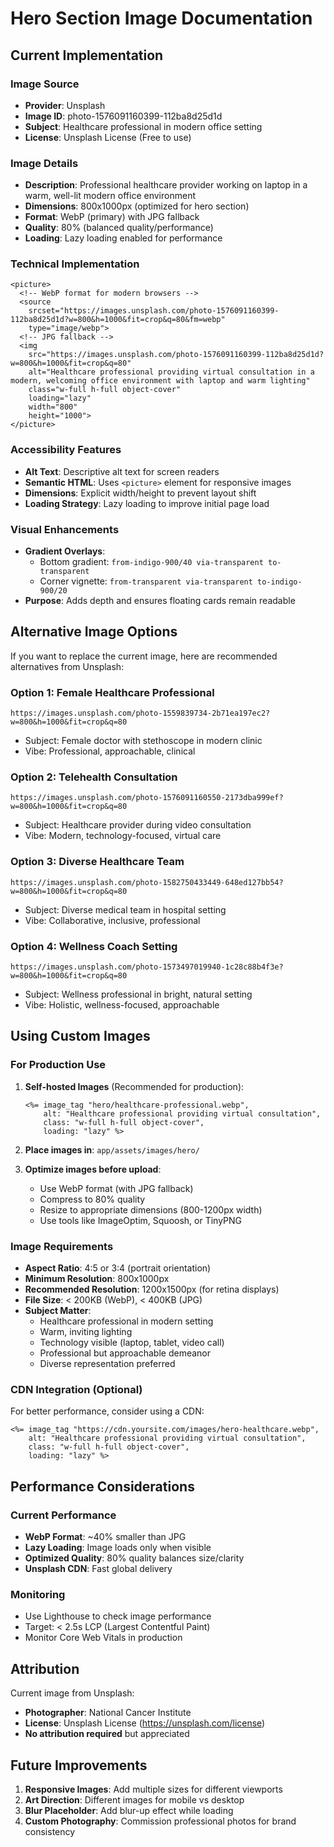 # Hero Section Image Documentation

## Current Implementation

### Image Source
- **Provider**: Unsplash
- **Image ID**: photo-1576091160399-112ba8d25d1d
- **Subject**: Healthcare professional in modern office setting
- **License**: Unsplash License (Free to use)

### Image Details
- **Description**: Professional healthcare provider working on laptop in a warm, well-lit modern office environment
- **Dimensions**: 800x1000px (optimized for hero section)
- **Format**: WebP (primary) with JPG fallback
- **Quality**: 80% (balanced quality/performance)
- **Loading**: Lazy loading enabled for performance

### Technical Implementation

```erb
<picture>
  <!-- WebP format for modern browsers -->
  <source 
    srcset="https://images.unsplash.com/photo-1576091160399-112ba8d25d1d?w=800&h=1000&fit=crop&q=80&fm=webp" 
    type="image/webp">
  <!-- JPG fallback -->
  <img 
    src="https://images.unsplash.com/photo-1576091160399-112ba8d25d1d?w=800&h=1000&fit=crop&q=80" 
    alt="Healthcare professional providing virtual consultation in a modern, welcoming office environment with laptop and warm lighting"
    class="w-full h-full object-cover"
    loading="lazy"
    width="800"
    height="1000">
</picture>
```

### Accessibility Features
- **Alt Text**: Descriptive alt text for screen readers
- **Semantic HTML**: Uses `<picture>` element for responsive images
- **Dimensions**: Explicit width/height to prevent layout shift
- **Loading Strategy**: Lazy loading to improve initial page load

### Visual Enhancements
- **Gradient Overlays**: 
  - Bottom gradient: `from-indigo-900/40 via-transparent to-transparent`
  - Corner vignette: `from-transparent via-transparent to-indigo-900/20`
- **Purpose**: Adds depth and ensures floating cards remain readable

## Alternative Image Options

If you want to replace the current image, here are recommended alternatives from Unsplash:

### Option 1: Female Healthcare Professional
```
https://images.unsplash.com/photo-1559839734-2b71ea197ec2?w=800&h=1000&fit=crop&q=80
```
- Subject: Female doctor with stethoscope in modern clinic
- Vibe: Professional, approachable, clinical

### Option 2: Telehealth Consultation
```
https://images.unsplash.com/photo-1576091160550-2173dba999ef?w=800&h=1000&fit=crop&q=80
```
- Subject: Healthcare provider during video consultation
- Vibe: Modern, technology-focused, virtual care

### Option 3: Diverse Healthcare Team
```
https://images.unsplash.com/photo-1582750433449-648ed127bb54?w=800&h=1000&fit=crop&q=80
```
- Subject: Diverse medical team in hospital setting
- Vibe: Collaborative, inclusive, professional

### Option 4: Wellness Coach Setting
```
https://images.unsplash.com/photo-1573497019940-1c28c88b4f3e?w=800&h=1000&fit=crop&q=80
```
- Subject: Wellness professional in bright, natural setting
- Vibe: Holistic, wellness-focused, approachable

## Using Custom Images

### For Production Use

1. **Self-hosted Images** (Recommended for production):
   ```erb
   <%= image_tag "hero/healthcare-professional.webp", 
       alt: "Healthcare professional providing virtual consultation",
       class: "w-full h-full object-cover",
       loading: "lazy" %>
   ```

2. **Place images in**: `app/assets/images/hero/`

3. **Optimize images before upload**:
   - Use WebP format (with JPG fallback)
   - Compress to 80% quality
   - Resize to appropriate dimensions (800-1200px width)
   - Use tools like ImageOptim, Squoosh, or TinyPNG

### Image Requirements

- **Aspect Ratio**: 4:5 or 3:4 (portrait orientation)
- **Minimum Resolution**: 800x1000px
- **Recommended Resolution**: 1200x1500px (for retina displays)
- **File Size**: < 200KB (WebP), < 400KB (JPG)
- **Subject Matter**: 
  - Healthcare professional in modern setting
  - Warm, inviting lighting
  - Technology visible (laptop, tablet, video call)
  - Professional but approachable demeanor
  - Diverse representation preferred

### CDN Integration (Optional)

For better performance, consider using a CDN:

```erb
<%= image_tag "https://cdn.yoursite.com/images/hero-healthcare.webp",
    alt: "Healthcare professional providing virtual consultation",
    class: "w-full h-full object-cover",
    loading: "lazy" %>
```

## Performance Considerations

### Current Performance
- **WebP Format**: ~40% smaller than JPG
- **Lazy Loading**: Image loads only when visible
- **Optimized Quality**: 80% quality balances size/clarity
- **Unsplash CDN**: Fast global delivery

### Monitoring
- Use Lighthouse to check image performance
- Target: < 2.5s LCP (Largest Contentful Paint)
- Monitor Core Web Vitals in production

## Attribution

Current image from Unsplash:
- **Photographer**: National Cancer Institute
- **License**: Unsplash License (https://unsplash.com/license)
- **No attribution required** but appreciated

## Future Improvements

1. **Responsive Images**: Add multiple sizes for different viewports
2. **Art Direction**: Different images for mobile vs desktop
3. **Blur Placeholder**: Add blur-up effect while loading
4. **Custom Photography**: Commission professional photos for brand consistency

